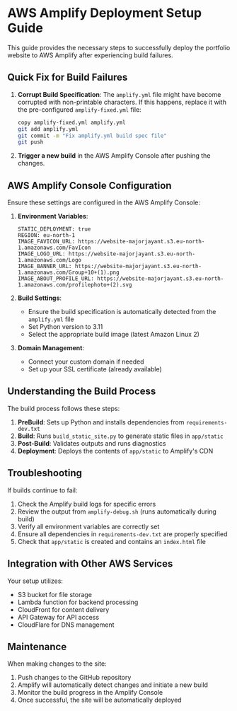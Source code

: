 # AWS Amplify Deployment Setup Guide

This guide provides the necessary steps to successfully deploy the portfolio website to AWS Amplify after experiencing build failures.

## Quick Fix for Build Failures

1. **Corrupt Build Specification**: The `amplify.yml` file might have become corrupted with non-printable characters. If this happens, replace it with the pre-configured `amplify-fixed.yml` file:
   ```bash
   copy amplify-fixed.yml amplify.yml
   git add amplify.yml
   git commit -m "Fix amplify.yml build spec file"
   git push
   ```

2. **Trigger a new build** in the AWS Amplify Console after pushing the changes.

## AWS Amplify Console Configuration

Ensure these settings are configured in the AWS Amplify Console:

1. **Environment Variables**:
   ```
   STATIC_DEPLOYMENT: true
   REGION: eu-north-1
   IMAGE_FAVICON_URL: https://website-majorjayant.s3.eu-north-1.amazonaws.com/FavIcon
   IMAGE_LOGO_URL: https://website-majorjayant.s3.eu-north-1.amazonaws.com/Logo
   IMAGE_BANNER_URL: https://website-majorjayant.s3.eu-north-1.amazonaws.com/Group+10+(1).png
   IMAGE_ABOUT_PROFILE_URL: https://website-majorjayant.s3.eu-north-1.amazonaws.com/profilephoto+(2).svg
   ```

2. **Build Settings**:
   - Ensure the build specification is automatically detected from the `amplify.yml` file
   - Set Python version to 3.11
   - Select the appropriate build image (latest Amazon Linux 2)

3. **Domain Management**:
   - Connect your custom domain if needed
   - Set up your SSL certificate (already available)

## Understanding the Build Process

The build process follows these steps:
1. **PreBuild**: Sets up Python and installs dependencies from `requirements-dev.txt`
2. **Build**: Runs `build_static_site.py` to generate static files in `app/static`
3. **Post-Build**: Validates outputs and runs diagnostics
4. **Deployment**: Deploys the contents of `app/static` to Amplify's CDN

## Troubleshooting

If builds continue to fail:

1. Check the Amplify build logs for specific errors
2. Review the output from `amplify-debug.sh` (runs automatically during build)
3. Verify all environment variables are correctly set
4. Ensure all dependencies in `requirements-dev.txt` are properly specified
5. Check that `app/static` is created and contains an `index.html` file

## Integration with Other AWS Services

Your setup utilizes:
- S3 bucket for file storage
- Lambda function for backend processing
- CloudFront for content delivery
- API Gateway for API access
- CloudFlare for DNS management

## Maintenance

When making changes to the site:
1. Push changes to the GitHub repository
2. Amplify will automatically detect changes and initiate a new build
3. Monitor the build progress in the Amplify Console
4. Once successful, the site will be automatically deployed 